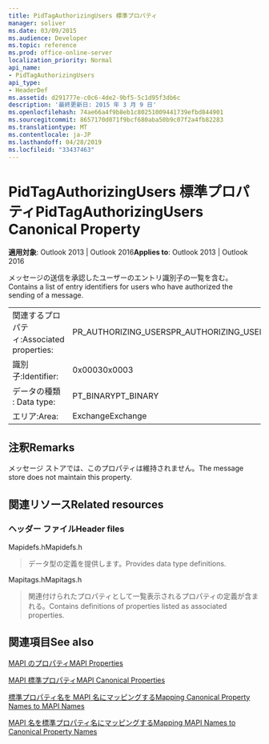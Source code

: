 ```yaml
---
title: PidTagAuthorizingUsers 標準プロパティ
manager: soliver
ms.date: 03/09/2015
ms.audience: Developer
ms.topic: reference
ms.prod: office-online-server
localization_priority: Normal
api_name:
- PidTagAuthorizingUsers
api_type:
- HeaderDef
ms.assetid: d291777e-c0c6-4de2-9bf5-5c1d95f3db6c
description: '最終更新日: 2015 年 3 月 9 日'
ms.openlocfilehash: 74ae66a4f9b8eb1c80251009441739efbd844901
ms.sourcegitcommit: 8657170d071f9bcf680aba50b9c07f2a4fb82283
ms.translationtype: MT
ms.contentlocale: ja-JP
ms.lasthandoff: 04/28/2019
ms.locfileid: "33437463"
---
```

# <a name="pidtagauthorizingusers-canonical-property"></a><span data-ttu-id="64eb3-103">PidTagAuthorizingUsers 標準プロパティ</span><span class="sxs-lookup"><span data-stu-id="64eb3-103">PidTagAuthorizingUsers Canonical Property</span></span>

  
  
<span data-ttu-id="64eb3-104">**適用対象**: Outlook 2013 | Outlook 2016</span><span class="sxs-lookup"><span data-stu-id="64eb3-104">**Applies to**: Outlook 2013 | Outlook 2016</span></span> 
  
<span data-ttu-id="64eb3-105">メッセージの送信を承認したユーザーのエントリ識別子の一覧を含む。</span><span class="sxs-lookup"><span data-stu-id="64eb3-105">Contains a list of entry identifiers for users who have authorized the sending of a message.</span></span>
  
|||
|:-----|:-----|
|<span data-ttu-id="64eb3-106">関連するプロパティ:</span><span class="sxs-lookup"><span data-stu-id="64eb3-106">Associated properties:</span></span>  <br/> |<span data-ttu-id="64eb3-107">PR_AUTHORIZING_USERS</span><span class="sxs-lookup"><span data-stu-id="64eb3-107">PR_AUTHORIZING_USERS</span></span>  <br/> |
|<span data-ttu-id="64eb3-108">識別子:</span><span class="sxs-lookup"><span data-stu-id="64eb3-108">Identifier:</span></span>  <br/> |<span data-ttu-id="64eb3-109">0x0003</span><span class="sxs-lookup"><span data-stu-id="64eb3-109">0x0003</span></span>  <br/> |
|<span data-ttu-id="64eb3-110">データの種類 : </span><span class="sxs-lookup"><span data-stu-id="64eb3-110">Data type:</span></span>  <br/> |<span data-ttu-id="64eb3-111">PT_BINARY</span><span class="sxs-lookup"><span data-stu-id="64eb3-111">PT_BINARY</span></span>  <br/> |
|<span data-ttu-id="64eb3-112">エリア:</span><span class="sxs-lookup"><span data-stu-id="64eb3-112">Area:</span></span>  <br/> |<span data-ttu-id="64eb3-113">Exchange</span><span class="sxs-lookup"><span data-stu-id="64eb3-113">Exchange</span></span>  <br/> |
   
## <a name="remarks"></a><span data-ttu-id="64eb3-114">注釈</span><span class="sxs-lookup"><span data-stu-id="64eb3-114">Remarks</span></span>

<span data-ttu-id="64eb3-115">メッセージ ストアでは、このプロパティは維持されません。</span><span class="sxs-lookup"><span data-stu-id="64eb3-115">The message store does not maintain this property.</span></span>
  
## <a name="related-resources"></a><span data-ttu-id="64eb3-116">関連リソース</span><span class="sxs-lookup"><span data-stu-id="64eb3-116">Related resources</span></span>

### <a name="header-files"></a><span data-ttu-id="64eb3-117">ヘッダー ファイル</span><span class="sxs-lookup"><span data-stu-id="64eb3-117">Header files</span></span>

<span data-ttu-id="64eb3-118">Mapidefs.h</span><span class="sxs-lookup"><span data-stu-id="64eb3-118">Mapidefs.h</span></span>
  
> <span data-ttu-id="64eb3-119">データ型の定義を提供します。</span><span class="sxs-lookup"><span data-stu-id="64eb3-119">Provides data type definitions.</span></span>
    
<span data-ttu-id="64eb3-120">Mapitags.h</span><span class="sxs-lookup"><span data-stu-id="64eb3-120">Mapitags.h</span></span>
  
> <span data-ttu-id="64eb3-121">関連付けられたプロパティとして一覧表示されるプロパティの定義が含まれる。</span><span class="sxs-lookup"><span data-stu-id="64eb3-121">Contains definitions of properties listed as associated properties.</span></span>
    
## <a name="see-also"></a><span data-ttu-id="64eb3-122">関連項目</span><span class="sxs-lookup"><span data-stu-id="64eb3-122">See also</span></span>



[<span data-ttu-id="64eb3-123">MAPI のプロパティ</span><span class="sxs-lookup"><span data-stu-id="64eb3-123">MAPI Properties</span></span>](mapi-properties.md)
  
[<span data-ttu-id="64eb3-124">MAPI 標準プロパティ</span><span class="sxs-lookup"><span data-stu-id="64eb3-124">MAPI Canonical Properties</span></span>](mapi-canonical-properties.md)
  
[<span data-ttu-id="64eb3-125">標準プロパティ名を MAPI 名にマッピングする</span><span class="sxs-lookup"><span data-stu-id="64eb3-125">Mapping Canonical Property Names to MAPI Names</span></span>](mapping-canonical-property-names-to-mapi-names.md)
  
[<span data-ttu-id="64eb3-126">MAPI 名を標準プロパティ名にマッピングする</span><span class="sxs-lookup"><span data-stu-id="64eb3-126">Mapping MAPI Names to Canonical Property Names</span></span>](mapping-mapi-names-to-canonical-property-names.md)

